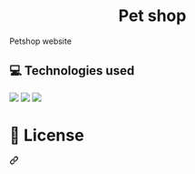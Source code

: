 
<h1 style="text-align:center">Pet shop</h1>

<p>Petshop website</p>

<h2> 💻 Technologies used</h2>

<img src="https://img.shields.io/badge/react-%2320232a.svg?style=for-the-badge&logo=react&logoColor=%2361DAFB" />

<img src="https://img.shields.io/badge/css3-%231572B6.svg?style=for-the-badge&logo=css3&logoColor=white" />

<img src="https://img.shields.io/badge/javascript-%23323330.svg?style=for-the-badge&logo=javascript&logoColor=%23F7DF1E" />

<div class="markdown-heading" dir="auto"><h1 tabindex="-1" class="heading-element" dir="auto">📕 License</h1><a id="user-content--license" class="anchor" aria-label="Permalink: 📕 License" href="#-license"><svg class="octicon octicon-link" viewBox="0 0 16 16" version="1.1" width="16" height="16" aria-hidden="true"><path d="m7.775 3.275 1.25-1.25a3.5 3.5 0 1 1 4.95 4.95l-2.5 2.5a3.5 3.5 0 0 1-4.95 0 .751.751 0 0 1 .018-1.042.751.751 0 0 1 1.042-.018 1.998 1.998 0 0 0 2.83 0l2.5-2.5a2.002 2.002 0 0 0-2.83-2.83l-1.25 1.25a.751.751 0 0 1-1.042-.018.751.751 0 0 1-.018-1.042Zm-4.69 9.64a1.998 1.998 0 0 0 2.83 0l1.25-1.25a.751.751 0 0 1 1.042.018.751.751 0 0 1 .018 1.042l-1.25 1.25a3.5 3.5 0 1 1-4.95-4.95l2.5-2.5a3.5 3.5 0 0 1 4.95 0 .751.751 0 0 1-.018 1.042.751.751 0 0 1-1.042.018 1.998 1.998 0 0 0-2.83 0l-2.5 2.5a1.998 1.998 0 0 0 0 2.83Z"></path></svg></a></div>

